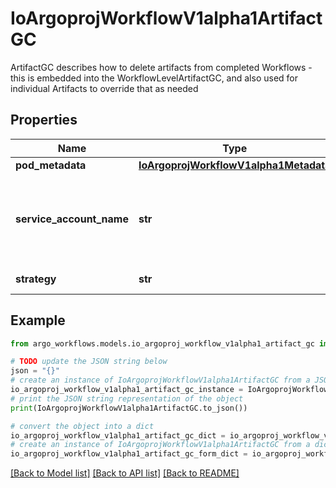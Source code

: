 # IoArgoprojWorkflowV1alpha1ArtifactGC

ArtifactGC describes how to delete artifacts from completed Workflows - this is embedded into the WorkflowLevelArtifactGC, and also used for individual Artifacts to override that as needed

## Properties

Name | Type | Description | Notes
------------ | ------------- | ------------- | -------------
**pod_metadata** | [**IoArgoprojWorkflowV1alpha1Metadata**](IoArgoprojWorkflowV1alpha1Metadata.md) |  | [optional] 
**service_account_name** | **str** | ServiceAccountName is an optional field for specifying the Service Account that should be assigned to the Pod doing the deletion | [optional] 
**strategy** | **str** | Strategy is the strategy to use. | [optional] 

## Example

```python
from argo_workflows.models.io_argoproj_workflow_v1alpha1_artifact_gc import IoArgoprojWorkflowV1alpha1ArtifactGC

# TODO update the JSON string below
json = "{}"
# create an instance of IoArgoprojWorkflowV1alpha1ArtifactGC from a JSON string
io_argoproj_workflow_v1alpha1_artifact_gc_instance = IoArgoprojWorkflowV1alpha1ArtifactGC.from_json(json)
# print the JSON string representation of the object
print(IoArgoprojWorkflowV1alpha1ArtifactGC.to_json())

# convert the object into a dict
io_argoproj_workflow_v1alpha1_artifact_gc_dict = io_argoproj_workflow_v1alpha1_artifact_gc_instance.to_dict()
# create an instance of IoArgoprojWorkflowV1alpha1ArtifactGC from a dict
io_argoproj_workflow_v1alpha1_artifact_gc_form_dict = io_argoproj_workflow_v1alpha1_artifact_gc.from_dict(io_argoproj_workflow_v1alpha1_artifact_gc_dict)
```
[[Back to Model list]](../README.md#documentation-for-models) [[Back to API list]](../README.md#documentation-for-api-endpoints) [[Back to README]](../README.md)


